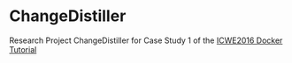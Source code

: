# ChangeDistiller
Research Project ChangeDistiller for Case Study 1 of the [ICWE2016 Docker Tutorial](http://icwe2016.inf.usi.ch/program/tutorials/docker)
